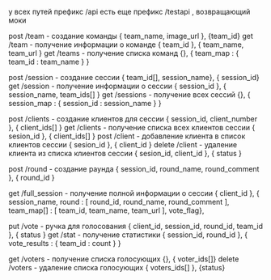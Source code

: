 у всех путей префикс /api
есть еще префикс /testapi , возвращающий моки

post /team - создание команды { team_name, image_url }, {team_id}
get /team - получение информации о команде { team_id }, { team_name, team_url }
get /teams - получение списка команд {}, { team_map : { team_id : team_name } }

post /session - создание сессии { team_id[], session_name}, { session_id}
get /session - получение информации о сессии { session_id }, { session_name, team_ids[] }
get /sessions - получение всех сессий {}, { session_map : { session_id : session_name } }

post /clients - создание клиентов для сессии { session_id, client_number }, { client_ids[] }
get /clients - получение списка всех клиентов сессии { sesion_id }, { client_ids[] }
post /client - добавление клиента в список клиентов сессии { sesion_id }, { client_id }
delete /client - удаление клиента из списка клиентов сессии { sesion_id, client_id }, { status }

post /round - создание раунда { session_id, round_name, round_comment }, { round_id }

get /full_session - получение полной информации о сессии { client_id }, { session_name, round : [ round_id, round_name, round_comment ], team_map[] : [ team_id, team_name, team_url ],  vote_flag}, 

put /vote - ручка для голосования { client_id, session_id, round_id, team_id }, { status }
get /stat - получение статистики { session_id, round_id }, { vote_results : { team_id : count } }


get /voters  - получение списка голосующих {}, { voter_ids[]}
delete /voters - удаление списка голосующих { voters_ids[] }, {status}
